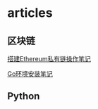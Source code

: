 # articles

## 区块链

[搭建Ethereum私有链操作笔记][aadd6ed0]

  [aadd6ed0]: https://github.com/makang117/articles/blob/master/blog/ethereum%E7%A7%81%E6%9C%89%E9%93%BE%E6%90%AD%E5%BB%BA%E7%AC%94%E8%AE%B0.md "搭建Ethereum私有链操作笔记"

[Go环境安装笔记][2c228c1e]

  [2c228c1e]:
  https://github.com/makang117/articles/blob/master/blog/go%E5%AE%89%E8%A3%85%E7%AC%94%E8%AE%B0.md "Go环境安装笔记"

  ## Python
  
